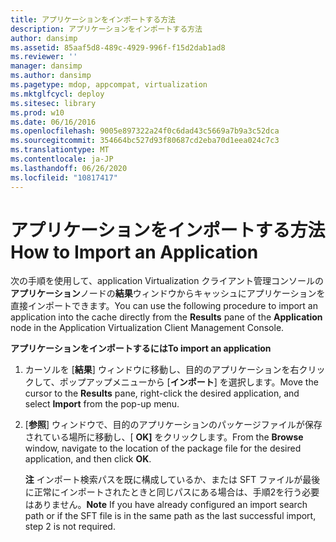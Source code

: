 ```yaml
---
title: アプリケーションをインポートする方法
description: アプリケーションをインポートする方法
author: dansimp
ms.assetid: 85aaf5d8-489c-4929-996f-f15d2dab1ad8
ms.reviewer: ''
manager: dansimp
ms.author: dansimp
ms.pagetype: mdop, appcompat, virtualization
ms.mktglfcycl: deploy
ms.sitesec: library
ms.prod: w10
ms.date: 06/16/2016
ms.openlocfilehash: 9005e897322a24f0c6dad43c5669a7b9a3c52dca
ms.sourcegitcommit: 354664bc527d93f80687cd2eba70d1eea024c7c3
ms.translationtype: MT
ms.contentlocale: ja-JP
ms.lasthandoff: 06/26/2020
ms.locfileid: "10817417"
---
```

# <span data-ttu-id="f65eb-103">アプリケーションをインポートする方法</span><span class="sxs-lookup"><span data-stu-id="f65eb-103">How to Import an Application</span></span>


<span data-ttu-id="f65eb-104">次の手順を使用して、application Virtualization クライアント管理コンソールの**アプリケーション**ノードの**結果**ウィンドウからキャッシュにアプリケーションを直接インポートできます。</span><span class="sxs-lookup"><span data-stu-id="f65eb-104">You can use the following procedure to import an application into the cache directly from the **Results** pane of the **Application** node in the Application Virtualization Client Management Console.</span></span>

**<span data-ttu-id="f65eb-105">アプリケーションをインポートするには</span><span class="sxs-lookup"><span data-stu-id="f65eb-105">To import an application</span></span>**

1.  <span data-ttu-id="f65eb-106">カーソルを [**結果**] ウィンドウに移動し、目的のアプリケーションを右クリックして、ポップアップメニューから [**インポート**] を選択します。</span><span class="sxs-lookup"><span data-stu-id="f65eb-106">Move the cursor to the **Results** pane, right-click the desired application, and select **Import** from the pop-up menu.</span></span>

2.  <span data-ttu-id="f65eb-107">[**参照**] ウィンドウで、目的のアプリケーションのパッケージファイルが保存されている場所に移動し、[ **OK]** をクリックします。</span><span class="sxs-lookup"><span data-stu-id="f65eb-107">From the **Browse** window, navigate to the location of the package file for the desired application, and then click **OK**.</span></span>

    <span data-ttu-id="f65eb-108">**注** インポート検索パスを既に構成しているか、または SFT ファイルが最後に正常にインポートされたときと同じパスにある場合は、手順2を行う必要はありません。</span><span class="sxs-lookup"><span data-stu-id="f65eb-108">**Note** If you have already configured an import search path or if the SFT file is in the same path as the last successful import, step 2 is not required.</span></span>

     

 

 





